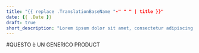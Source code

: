 ```yaml
---
title: "{{ replace .TranslationBaseName "-" " " | title }}"
date: {{ .Date }}
draft: true
short_description: "Lorem ipsum dolor sit amet, consectetur adipiscing elit, sed do eiusmod tempor incididunt ut labore et dolore magna aliqua."
---
```

#QUESTO è UN GENERICO PRODUCT